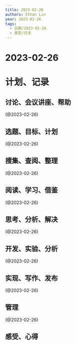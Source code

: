 ```yaml
---
title: 2023-02-26
authors: Ethan Lin
year: 2023-02-26 
tags:
  - 日期/2023-02-26 
  - 类型/日志 
---
```



# 2023-02-26






# 计划、记录

## 讨论、会议讲座、帮助

(@2023-02-26)



## 选题、目标、计划

(@2023-02-26)



## 搜集、查阅、整理

(@2023-02-26)



## 阅读、学习、借鉴

(@2023-02-26)



## 思考、分析、解决

(@2023-02-26)



## 开发、实验、分析

(@2023-02-26)



## 实现、写作、发布

(@2023-02-26)





## 管理

(@2023-02-26)



## 感受、心得



